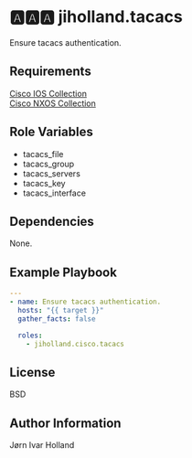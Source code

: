 🅰️🅰️🅰️ jiholland.tacacs
====================

Ensure tacacs authentication.

Requirements
------------

[Cisco IOS Collection](https://galaxy.ansible.com/cisco/ios)<br>
[Cisco NXOS Collection](https://galaxy.ansible.com/cisco/nxos)

Role Variables
--------------

- tacacs_file
- tacacs_group
- tacacs_servers
- tacacs_key
- tacacs_interface

Dependencies
------------

None.

Example Playbook
----------------
```YAML
---
- name: Ensure tacacs authentication.
  hosts: "{{ target }}"
  gather_facts: false

  roles:
    - jiholland.cisco.tacacs
```
License
-------

BSD

Author Information
------------------

Jørn Ivar Holland
